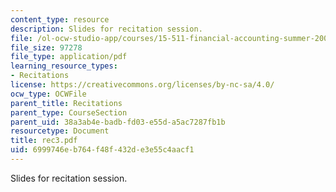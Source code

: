 ```yaml
---
content_type: resource
description: Slides for recitation session.
file: /ol-ocw-studio-app/courses/15-511-financial-accounting-summer-2004/6999746eb764f48f432de3e55c4aacf1_rec3.pdf
file_size: 97278
file_type: application/pdf
learning_resource_types:
- Recitations
license: https://creativecommons.org/licenses/by-nc-sa/4.0/
ocw_type: OCWFile
parent_title: Recitations
parent_type: CourseSection
parent_uid: 38a3ab4e-badb-fd03-e55d-a5ac7287fb1b
resourcetype: Document
title: rec3.pdf
uid: 6999746e-b764-f48f-432d-e3e55c4aacf1
---
```

Slides for recitation session.